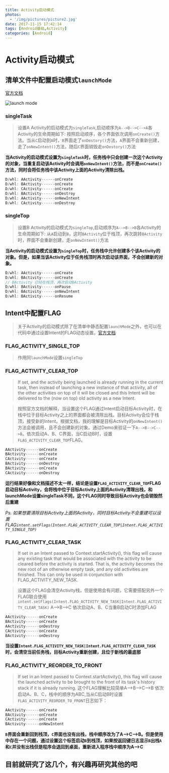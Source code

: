 ```yaml
---
title: Activity启动模式
photos:
  - '/img/pictures/picture2.jpg'
date: 2017-11-15 17:42:14
tags: [Android基础,Activity]
categories: [Android]
---
```


# Activity启动模式

<!--more-->

## 清单文件中配置启动模式`launchMode`
[官方文档](https://developer.android.google.cn/guide/topics/manifest/activity-element.html#lmode)

![launch mode](/img/launchmode.png)

### singleTask

> 设置A Activity的启动模式为`singleTask`,启动顺序为`A-->B-->C-->A`各Activity的生命周期如下: 按照启动顺序，各个界面依次调用`onCreate()`方法。当从`C`启动到`A`时，`B`界面走了`onDestory()`方法，`A`界面不会重新创建，走了`onNewIntent()`方法，随后`C`界面销毁走`onDestory()`方法

**当Activity的启动模式设置为`singleTask`时，任务栈中只会创建一次这个Activity的对象，当重复启动该Activity时会调用`onNewIntent()`方法，而不是`onCreate()`方法，同时会将任务栈中该Activity上面的Activity清除出栈。**

```java
D/whl: AActivity------onCreate
D/whl: BActivity------onCreate
D/whl: CActivity------onCreate
D/whl: BActivity------onDestroy
D/whl: AActivity------onNewIntent
D/whl: CActivity------onDestroy 
```
### singleTop

> 设置B Activity的启动模式为`singleTop`,启动顺序为`A-->B-->B`各Activity的生命周期如下: 从`A`启动到`B`，这时`BActivity`位于栈顶，再次跳转`BActivity`时，界面不会重新创建，走`onNewIntent()`方法

**当Activity的启动模式设置为`singleTop`时，任务栈中允许创建多个该Activity的对象。但是，如果当该Activity位于任务栈顶时再次启动该界面，不会创建新的对象。**

```java
D/whl: AActivity------onCreate
D/whl: BActivity------onCreate
// BActivity 已经在栈顶，再次启动BActivity
D/whl: BActivity------onPause
D/whl: BActivity------onNewIntent
D/whl: BActivity------onResume
```


## Intent中配置FLAG
> 关于Activity的启动模式除了在清单中静态配置`launchMode`之外，也可以在代码中通过设置Intent的FLAG动态设置。[官方文档](https://developer.android.google.cn/reference/android/content/Intent.html#setFlags%28int%29)

### FLAG_ACTIVITY_SINGLE_TOP
> 作用同`launchMode`设置`singleTop`

### FLAG_ACTIVITY_CLEAR_TOP
> If set, and the activity being launched is already running in the current task, then instead of launching a new instance of that activity, all of the other activities on top of it will be closed and this Intent will be delivered to the (now on top) old activity as a new Intent.

> 按照官方文档的解释，当设置这个FLAG通过Intent启动目标Activity时，在栈中位于目标Activity之上的界面都会被清除出栈。目标Activity会位于栈顶，接受新的Intent。根据文档，我的理解是目标Activity的`onNewIntent()`方法会被调用，且不会创建新的对象。通过Demo来验证一下`A-->B-->C-->B`。依次启动A、B、C界面，当C启动B时，设置`FLAG_ACTIVITY_CLEAR_TOP`FLAG。

```java
AActivity------onCreate
BActivity------onCreate
CActivity------onCreate
BActivity------onDestroy
BActivity------onCreate
CActivity------onDestroy
```
**运行结果好像和文档描述不太一样，结论是设置`FLAG_ACTIVITY_CLEAR_TOP`FLAG启动目标Activity，会将栈中位于目标Activity上面的Activity清理出栈，和launchMode设置singleTask不同，这个FLAG同时导致目标Activity也会销毁然后重建**

*Ps. 如果想要清除目标Activity上面的Activity，同时目标Activity不会重建可以设置FLAG`intent.setFlags(Intent.FLAG_ACTIVITY_CLEAR_TOP|Intent.FLAG_ACTIVITY_SINGLE_TOP)`*

### FLAG_ACTIVITY_CLEAR_TASK
> If set in an Intent passed to Context.startActivity(), this flag will cause any existing task that would be associated with the activity to be cleared before the activity is started. That is, the activity becomes the new root of an otherwise empty task, and any old activities are finished. This can only be used in conjunction with FLAG_ACTIVITY_NEW_TASK.

> 设置这个FLAG会清空Activity栈，但是使用会有问题，它需要搭配另外一个FLAG联合使用`intent.setFlags(Intent.FLAG_ACTIVITY_NEW_TASK|Intent.FLAG_ACTIVITY_CLEAR_TASK)`
A-->B-->C 依次启动A、B、C当重B启动C时添加FLAG


```java
AActivity------onCreate
BActivity------onCreate
AActivity------onDestroy
CActivity------onCreate
BActivity------onDestroy
```
**当设置`Intent.FLAG_ACTIVITY_NEW_TASK|Intent.FLAG_ACTIVITY_CLEAR_TASK`时，会清空当前任务栈，目标Activity重新创建，且位于新栈的最底部**

### FLAG_ACTIVITY_REORDER_TO_FRONT

> If set in an Intent passed to Context.startActivity(), this flag will cause the launched activity to be brought to the front of its task's history stack if it is already running.
这个FLAG理解比较简单A-->B-->C-->B 依次启动A、B、C，栈中的顺序为ABC,当从C启动B时设置`FLAG_ACTIVITY_REORDER_TO_FRONT`日志如下：

```java
AActivity------onCreate
BActivity------onCreate
CActivity------onCreate
BActivity------onNewIntent
```
**`B`界面会重新回到栈顶，`C`界面也没有出栈，栈中顺序改为了A-->C-->B。但是使用中存在一个问题，通过设置这个标签启动`B`到栈顶，如果按返回键日志显示`B`出栈`A`和`C`并没有出栈但是程序会退回到桌面，重新进入程序栈中顺序为A-->C**


## 目前就研究了这几个，有兴趣再研究其他的吧